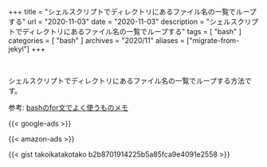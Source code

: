 +++
title =  "シェルスクリプトでディレクトリにあるファイル名の一覧でループする"
url = "2020-11-03"
date = "2020-11-03"
description = "シェルスクリプトでディレクトリにあるファイル名の一覧でループする"
tags = [
  "bash"
]
categories = [
  "bash"
]
archives = "2020/11"
aliases = ["migrate-from-jekyl"]
+++

<br>

シェルスクリプトでディレクトリにあるファイル名の一覧でループする方法です。

参考: [bashのfor文でよく使うものメモ](https://daipresents.com/2008/bash_for_memo/)

<!-- Google Ads -->
{{< google-ads >}}

<!-- Amazon Ads -->
{{< amazon-ads >}}

{{< gist takoikatakotako b2b8701914225b5a85fca9e4091e2558 >}}
